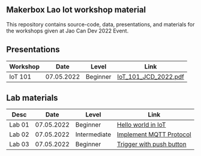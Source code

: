 ## Makerbox Lao Iot workshop material

This repository contains source-code, data, presentations, and materials for the workshops given at Jao Can Dev 2022 Event.

## Presentations

| Workshop | Date       | Level    | Link                                                                                                         |
| -------- | ---------- | -------- | ------------------------------------------------------------------------------------------------------------ |
| IoT 101  | 07.05.2022 | Beginner | [IoT_101_JCD_2022.pdf](https://github.com/makerboxlao/iot-workshop/blob/main/materials/IoT_101_JCD_2022.pdf) |

## Lab materials

| Desc   | Date       | Level        | Link                                                                                          |
| ------ | ---------- | ------------ | --------------------------------------------------------------------------------------------- |
| Lab 01 | 07.05.2022 | Beginner     | [Hello world in IoT](https://www.tinkercad.com/things/8zQWo1qXwbc-blink-ep1)                  |
| Lab 02 | 07.05.2022 | Intermediate | [Implement MQTT Protocol](https://github.com/makerboxlao/iot-workshop/blob/main/src/main.ino) |
| Lab 03 | 07.05.2022 | Beginner     | [Trigger with push button](https://www.tinkercad.com/things/cvCcmcv8xoB-button-state-ep4)     |
